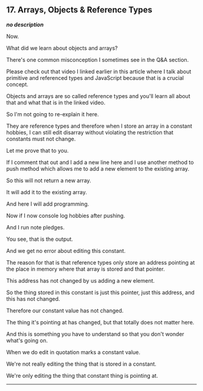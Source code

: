 ## 17. Arrays, Objects & Reference Types

<strong><em>no description</em></strong>

Now. 

What did we learn about objects and arrays? 

There's one common misconception I sometimes see in the Q&amp;A section. 

Please check out that video I linked earlier in this article where I talk about
primitive and referenced types and JavaScript because that is a crucial concept.


Objects and arrays are so called reference types and you'll learn all about that
and what that is in the linked video. 

So I'm not going to re-explain it here. 

They are reference types and therefore when I store an array in a constant
hobbies, I can still edit disarray without violating the restriction that
constants must not change. 

Let me prove that to you. 

If I comment that out and I add a new line here and I use another method to push
method which allows me to add a new element to the existing array. 

So this will not return a new array. 

It will add it to the existing array. 

And here I will add programming. 

Now if I now console log hobbies after pushing. 

And I run note pledges. 

You see, that is the output. 

And we get no error about editing this constant. 

The reason for that is that reference types only store an address pointing at
the place in memory where that array is stored and that pointer. 

This address has not changed by us adding a new element. 

So the thing stored in this constant is just this pointer, just this address,
and this has not changed. 

Therefore our constant value has not changed. 

The thing it's pointing at has changed, but that totally does not matter here. 

And this is something you have to understand so that you don't wonder what's
going on. 

When we do edit in quotation marks a constant value. 

We're not really editing the thing that is stored in a constant. 

We're only editing the thing that constant thing is pointing at. 

---